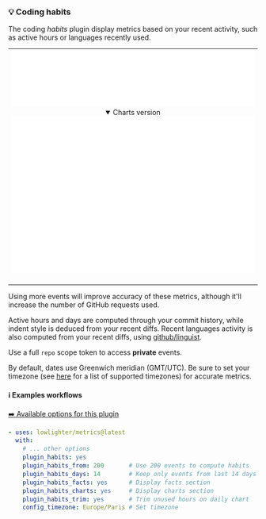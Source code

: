 ### 💡 Coding habits

The coding *habits* plugin display metrics based on your recent activity, such as active hours or languages recently used.

<table>
  <td align="center">
    <img src="https://github.com/lowlighter/lowlighter/blob/master/metrics.plugin.habits.facts.svg">
    <details open><summary>Charts version</summary>
      <img src="https://github.com/lowlighter/lowlighter/blob/master/metrics.plugin.habits.charts.svg">
    </details>
    <img width="900" height="1" alt="">
  </td>
</table>

Using more events will improve accuracy of these metrics, although it'll increase the number of GitHub requests used.

Active hours and days are computed through your commit history, while indent style is deduced from your recent diffs.
Recent languages activity is also computed from your recent diffs, using [github/linguist](https://github.com/github/linguist).

Use a full `repo` scope token to access **private** events.

By default, dates use Greenwich meridian (GMT/UTC). Be sure to set your timezone (see [here](https://en.wikipedia.org/wiki/List_of_tz_database_time_zones) for a list of supported timezones) for accurate metrics.

#### ℹ️ Examples workflows

[➡️ Available options for this plugin](metadata.yml)

```yaml
- uses: lowlighter/metrics@latest
  with:
    # ... other options
    plugin_habits: yes
    plugin_habits_from: 200       # Use 200 events to compute habits
    plugin_habits_days: 14        # Keep only events from last 14 days
    plugin_habits_facts: yes      # Display facts section
    plugin_habits_charts: yes     # Display charts section
    plugin_habits_trim: yes       # Trim unused hours on daily chart
    config_timezone: Europe/Paris # Set timezone
```
